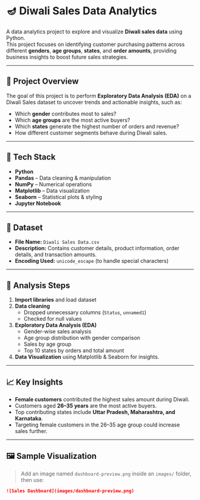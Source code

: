 # 🪔 Diwali Sales Data Analytics

A data analytics project to explore and visualize **Diwali sales data** using Python.  
This project focuses on identifying customer purchasing patterns across different **genders**, **age groups**, **states**, and **order amounts**, providing business insights to boost future sales strategies.

---

## 📌 Project Overview

The goal of this project is to perform **Exploratory Data Analysis (EDA)** on a Diwali Sales dataset to uncover trends and actionable insights, such as:
- Which **gender** contributes most to sales?
- Which **age groups** are the most active buyers?
- Which **states** generate the highest number of orders and revenue?
- How different customer segments behave during Diwali sales.

---

## 🧰 Tech Stack

- **Python**
- **Pandas** – Data cleaning & manipulation  
- **NumPy** – Numerical operations  
- **Matplotlib** – Data visualization  
- **Seaborn** – Statistical plots & styling  
- **Jupyter Notebook**

---

## 📂 Dataset

- **File Name:** `Diwali Sales Data.csv`  
- **Description:** Contains customer details, product information, order details, and transaction amounts.  
- **Encoding Used:** `unicode_escape` (to handle special characters)

---

## 📝 Analysis Steps

1. **Import libraries** and load dataset  
2. **Data cleaning**  
   - Dropped unnecessary columns (`Status`, `unnamed1`)  
   - Checked for null values  
3. **Exploratory Data Analysis (EDA)**  
   - Gender-wise sales analysis  
   - Age group distribution with gender comparison  
   - Sales by age group  
   - Top 10 states by orders and total amount  
4. **Data Visualization** using Matplotlib & Seaborn for insights.

---

## 📈 Key Insights

- **Female customers** contributed the highest sales amount during Diwali.  
- Customers aged **26–35 years** are the most active buyers.  
- Top contributing states include **Uttar Pradesh, Maharashtra, and Karnataka**.  
- Targeting female customers in the 26–35 age group could increase sales further.

---

## 🖼️ Sample Visualization

> Add an image named `dashboard-preview.png` inside an `images/` folder, then use:

```markdown
![Sales Dashboard](images/dashboard-preview.png)
